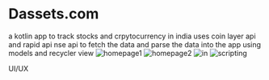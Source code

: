 # Dassets.com
a kotlin app to track stocks and crpytocurrency in india
uses coin layer api and rapid api nse api to fetch the data and parse the data into the app using models and recycler view
![homepage1](https://user-images.githubusercontent.com/70361613/202917258-bcf2b530-60e6-4a7a-9693-3c4dd0f81cb7.png)
![homepage2](https://user-images.githubusercontent.com/70361613/202917259-f1219760-07c8-478f-9c6d-5d5685cc6927.png)
![in](https://user-images.githubusercontent.com/70361613/202917262-df828012-3f47-48bb-81f8-d6e03aac6974.png)
![scripting](https://user-images.githubusercontent.com/70361613/202917265-369168a6-bd0f-496c-a1aa-26d2df514c77.png)

UI/UX
